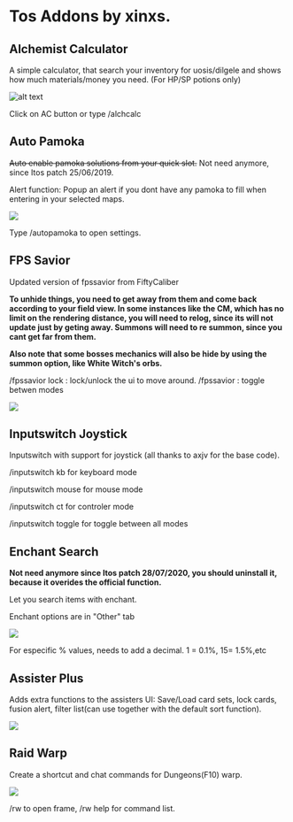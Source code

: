# Tos Addons by xinxs.

## Alchemist Calculator

A simple calculator, that search your inventory for uosis/dilgele and shows how much materials/money you need. (For HP/SP potions only)

![alt text](https://i.imgur.com/zYcNHtS.jpg "ss")

Click on AC button or type /alchcalc

## Auto Pamoka

~~Auto enable pamoka solutions from your quick slot.~~
Not need anymore, since Itos patch 25/06/2019.

Alert function: Popup an alert if you dont have any pamoka to fill when entering in your selected maps.

![](https://i.imgur.com/Zsph8ZX.jpg)

Type /autopamoka to open settings.


## FPS Savior

Updated version of fpssavior from FiftyCaliber

**To unhide things, you need to get away from them and come back according to your field view. In some instances like the CM, which has no limit on the rendering distance, you will need to relog, since its will not update just by geting away. Summons will need to re summon, since you cant get far from them.**

**Also note that some bosses mechanics will also be hide by using the summon option, like White Witch's orbs.**

/fpssavior lock : lock/unlock the ui to move around.   /fpssavior : toggle betwen modes 

![](https://i.imgur.com/JJN234g.jpg)

## Inputswitch Joystick

Inputswitch with support for joystick (all thanks to axjv for the base code).

/inputswitch kb for keyboard mode

/inputswitch mouse for mouse mode

/inputswitch ct for controler mode

/inputswitch toggle for toggle between all modes

## Enchant Search

**Not need anymore since Itos patch 28/07/2020, you should uninstall it, because it overides the official function.**

Let you search items with enchant.

Enchant options are in "Other" tab

![](https://i.imgur.com/fdZh4QH.jpg)

For especific % values, needs to add a decimal. 1 = 0.1%, 15= 1.5%,etc

## Assister Plus

Adds extra functions to the assisters UI: Save/Load card sets, lock cards, fusion alert, filter list(can use together with the default sort function).

![](https://i.imgur.com/T1ZTRO1.jpg)

## Raid Warp

Create a shortcut and chat commands for Dungeons(F10) warp. 

![](https://i.imgur.com/YnAbiwo.png)

/rw to open frame, /rw help for command list.

